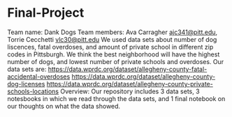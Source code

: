 # Final-Project
Team name: Dank Dogs
Team members: Ava Carragher ajc341@pitt.edu, Torrie Cecchetti vlc30@pitt.edu
We used data sets about number of dog liscences, fatal overdoses, and amount of private school in different zip codes in Pittsburgh. We think the best neighborhood will have the highest number of dogs, and lowest number of private schools and overdoses. 
Our data sets are: 
https://data.wprdc.org/dataset/allegheny-county-fatal-accidental-overdoses
https://data.wprdc.org/dataset/allegheny-county-dog-licenses
https://data.wprdc.org/dataset/allegheny-county-private-schools-locations
Overview: Our repository includes 3 data sets, 3 notesbooks in which we read through the data sets, and 1 final notebook on our thoughts on what the data showed.
